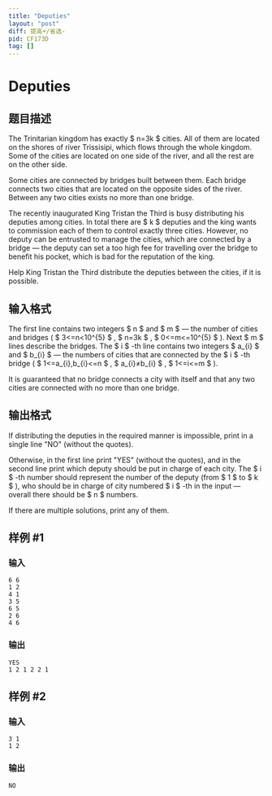 ```yaml
---
title: "Deputies"
layout: "post"
diff: 提高+/省选-
pid: CF173D
tag: []
---
```


# Deputies

## 题目描述

The Trinitarian kingdom has exactly $ n=3k $ cities. All of them are located on the shores of river Trissisipi, which flows through the whole kingdom. Some of the cities are located on one side of the river, and all the rest are on the other side.

Some cities are connected by bridges built between them. Each bridge connects two cities that are located on the opposite sides of the river. Between any two cities exists no more than one bridge.

The recently inaugurated King Tristan the Third is busy distributing his deputies among cities. In total there are $ k $ deputies and the king wants to commission each of them to control exactly three cities. However, no deputy can be entrusted to manage the cities, which are connected by a bridge — the deputy can set a too high fee for travelling over the bridge to benefit his pocket, which is bad for the reputation of the king.

Help King Tristan the Third distribute the deputies between the cities, if it is possible.

## 输入格式

The first line contains two integers $ n $ and $ m $ — the number of cities and bridges ( $ 3<=n&lt;10^{5} $ , $ n=3k $ , $ 0<=m<=10^{5} $ ). Next $ m $ lines describe the bridges. The $ i $ -th line contains two integers $ a_{i} $ and $ b_{i} $ — the numbers of cities that are connected by the $ i $ -th bridge ( $ 1<=a_{i},b_{i}<=n $ , $ a_{i}≠b_{i} $ , $ 1<=i<=m $ ).

It is guaranteed that no bridge connects a city with itself and that any two cities are connected with no more than one bridge.

## 输出格式

If distributing the deputies in the required manner is impossible, print in a single line "NO" (without the quotes).

Otherwise, in the first line print "YES" (without the quotes), and in the second line print which deputy should be put in charge of each city. The $ i $ -th number should represent the number of the deputy (from $ 1 $ to $ k $ ), who should be in charge of city numbered $ i $ -th in the input — overall there should be $ n $ numbers.

If there are multiple solutions, print any of them.

## 样例 #1

### 输入

```
6 6
1 2
4 1
3 5
6 5
2 6
4 6

```

### 输出

```
YES
1 2 1 2 2 1 
```

## 样例 #2

### 输入

```
3 1
1 2

```

### 输出

```
NO
```

